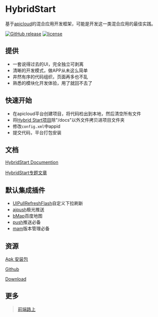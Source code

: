 <br />

# HybridStart

基于[apicloud](http://www.apicloud.com/)的混合应用开发框架，可能是开发这一类混合应用的最佳实践。

[![GitHub release](https://img.shields.io/github/release/tower1229/HybridStart.svg)]() [![license](https://img.shields.io/github/license/tower1229/HybridStart.svg)]()

## 提供
- 一套说得过去的UI，完全独立可剥离
- 清晰的开发模式，做APP从未这么简单
- 井然有序的代码组织，页面再多也不乱
- 熟悉的模块化开发体验，用了就回不去了

## 快速开始 
- 在apicloud平台创建项目，将代码检出到本地，然后清空所有文件
- 将[Hybrid Start项目](https://github.com/tower1229/HybridStart.git)除"/docs"以外文件拷贝进项目文件夹
- 修改`config.xml`中appid
- 提交代码，平台打包安装

## 文档 
[HybridStart Documention](http://refined-x.com/HybridStart/docs/)

[HybridStart专题文章](http://refined-x.com/tags/HybridStart/)

## 默认集成插件
- [UIPullRefreshFlash](http://docs.apicloud.com/Client-API/UI-Layout/UIPullRefreshFlash)自定义下拉刷新
- [ajpush](http://docs.apicloud.com/Client-API/Open-SDK/ajpush)极光推送
- [bMap](http://docs.apicloud.com/Client-API/Open-SDK/bMap)百度地图
- [push](http://docs.apicloud.com/Client-API/Cloud-Service/push)推送必备
- [mam](http://docs.apicloud.com/Client-API/Cloud-Service/mam)版本管理必备

## 资源
[Apk 安装包](http://downloadpkg.apicloud.com/app/download?path=http://7xm7pq.com1.z0.glb.clouddn.com/8cb26eca4ee9f6ef2a06debb470b0eec_d)

[Github](https://github.com/tower1229/HybridStart)

[Download](https://github.com/tower1229/HybridStart/archive/master.zip)

## 更多
> [前端路上](http://refined-x.com)

<br /><br />
